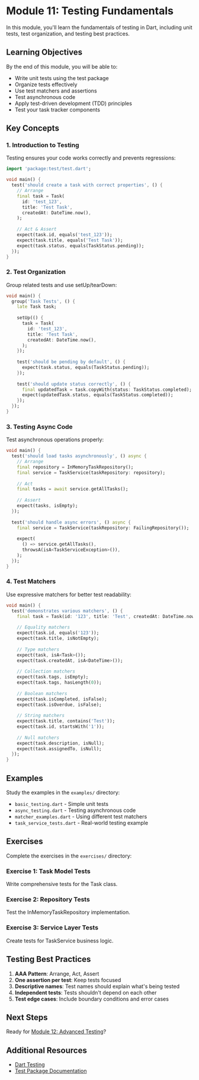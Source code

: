 # Module 11: Testing Fundamentals

In this module, you'll learn the fundamentals of testing in Dart, including unit tests, test organization, and testing best practices.

## Learning Objectives

By the end of this module, you will be able to:
- Write unit tests using the test package
- Organize tests effectively
- Use test matchers and assertions
- Test asynchronous code
- Apply test-driven development (TDD) principles
- Test your task tracker components

## Key Concepts

### 1. Introduction to Testing
Testing ensures your code works correctly and prevents regressions:

```dart
import 'package:test/test.dart';

void main() {
  test('should create a task with correct properties', () {
    // Arrange
    final task = Task(
      id: 'test_123',
      title: 'Test Task',
      createdAt: DateTime.now(),
    );
    
    // Act & Assert
    expect(task.id, equals('test_123'));
    expect(task.title, equals('Test Task'));
    expect(task.status, equals(TaskStatus.pending));
  });
}
```

### 2. Test Organization
Group related tests and use setUp/tearDown:

```dart
void main() {
  group('Task Tests', () {
    late Task task;
    
    setUp(() {
      task = Task(
        id: 'test_123',
        title: 'Test Task',
        createdAt: DateTime.now(),
      );
    });
    
    test('should be pending by default', () {
      expect(task.status, equals(TaskStatus.pending));
    });
    
    test('should update status correctly', () {
      final updatedTask = task.copyWith(status: TaskStatus.completed);
      expect(updatedTask.status, equals(TaskStatus.completed));
    });
  });
}
```

### 3. Testing Async Code
Test asynchronous operations properly:

```dart
void main() {
  test('should load tasks asynchronously', () async {
    // Arrange
    final repository = InMemoryTaskRepository();
    final service = TaskService(taskRepository: repository);
    
    // Act
    final tasks = await service.getAllTasks();
    
    // Assert
    expect(tasks, isEmpty);
  });
  
  test('should handle async errors', () async {
    final service = TaskService(taskRepository: FailingRepository());
    
    expect(
      () => service.getAllTasks(),
      throwsA(isA<TaskServiceException>()),
    );
  });
}
```

### 4. Test Matchers
Use expressive matchers for better test readability:

```dart
void main() {
  test('demonstrates various matchers', () {
    final task = Task(id: '123', title: 'Test', createdAt: DateTime.now());
    
    // Equality matchers
    expect(task.id, equals('123'));
    expect(task.title, isNotEmpty);
    
    // Type matchers
    expect(task, isA<Task>());
    expect(task.createdAt, isA<DateTime>());
    
    // Collection matchers
    expect(task.tags, isEmpty);
    expect(task.tags, hasLength(0));
    
    // Boolean matchers
    expect(task.isCompleted, isFalse);
    expect(task.isOverdue, isFalse);
    
    // String matchers
    expect(task.title, contains('Test'));
    expect(task.id, startsWith('1'));
    
    // Null matchers
    expect(task.description, isNull);
    expect(task.assignedTo, isNull);
  });
}
```

## Examples

Study the examples in the `examples/` directory:
- `basic_testing.dart` - Simple unit tests
- `async_testing.dart` - Testing asynchronous code
- `matcher_examples.dart` - Using different test matchers
- `task_service_tests.dart` - Real-world testing example

## Exercises

Complete the exercises in the `exercises/` directory:

### Exercise 1: Task Model Tests
Write comprehensive tests for the Task class.

### Exercise 2: Repository Tests
Test the InMemoryTaskRepository implementation.

### Exercise 3: Service Layer Tests
Create tests for TaskService business logic.

## Testing Best Practices

1. **AAA Pattern**: Arrange, Act, Assert
2. **One assertion per test**: Keep tests focused
3. **Descriptive names**: Test names should explain what's being tested
4. **Independent tests**: Tests shouldn't depend on each other
5. **Test edge cases**: Include boundary conditions and error cases

## Next Steps

Ready for [Module 12: Advanced Testing](../12_advanced_testing/README.md)?

## Additional Resources

- [Dart Testing](https://dart.dev/guides/testing)
- [Test Package Documentation](https://pub.dev/packages/test)
